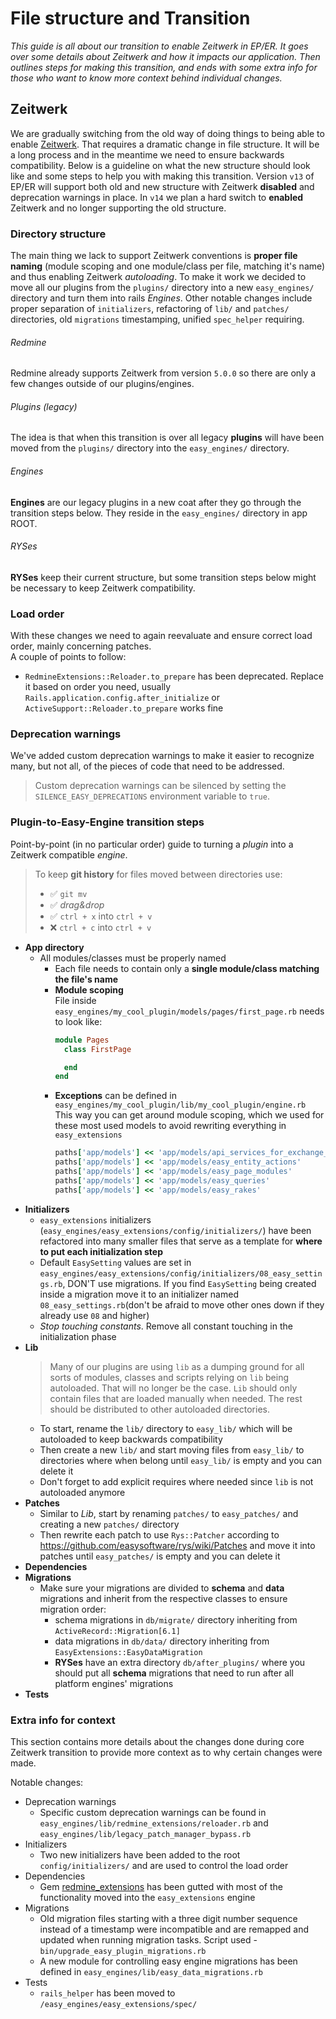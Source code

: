 # File structure and Transition

*This guide is all about our transition to enable Zeitwerk in EP/ER. It goes over some details about Zeitwerk and how it
impacts our application. Then outlines steps for making this transition, and ends with some extra info for those who
want to know more context behind individual changes.*

## Zeitwerk

We are gradually switching from the old way of doing things to being able to enable
[Zeitwerk](https://guides.rubyonrails.org/classic_to_zeitwerk_howto.html). That requires a dramatic change in file
structure. It will be a long process and in the meantime we need to ensure backwards compatibility. Below is a guideline
on what the new structure should look like and some steps to help you with making this transition. Version `v13` of
EP/ER will support both old and new structure with Zeitwerk **disabled** and deprecation warnings in place. In `v14` we
plan a hard switch to **enabled** Zeitwerk and no longer supporting the old structure.

### Directory structure

The main thing we lack to support Zeitwerk conventions is **proper file naming** (module scoping and one module/class
per file, matching it's name) and thus enabling Zeitwerk _autoloading_. To make it work we decided to move all our
plugins from the `plugins/` directory into a new `easy_engines/` directory and turn them into rails _Engines_.
Other notable changes include proper separation of `initializers`, refactoring of `lib/` and `patches/` directories,
old `migrations` timestamping, unified `spec_helper`
requiring.

###### Redmine

Redmine already supports Zeitwerk from version `5.0.0` so there are only a few changes outside of our plugins/engines.

###### Plugins (legacy)

The idea is that when this transition is over all legacy **plugins** will have been moved from the `plugins/` directory
into
the `easy_engines/` directory.

###### Engines

**Engines** are our legacy plugins in a new coat after they go through the transition steps below. They reside in
the `easy_engines/` directory in app ROOT.

###### RYSes

**RYSes** keep their current structure, but some transition steps below might be necessary to keep Zeitwerk
compatibility.

### Load order

With these changes we need to again reevaluate and ensure correct load order, mainly concerning patches.\
A couple of points to follow:

- `RedmineExtensions::Reloader.to_prepare` has been deprecated. Replace it based on order you need,
  usually `Rails.application.config.after_initialize` or `ActiveSupport::Reloader.to_prepare` works fine

### Deprecation warnings

We've added custom deprecation warnings to make it easier to recognize many, but not all, of the pieces of code that
need to be addressed.
> Custom deprecation warnings can be silenced by setting the `SILENCE_EASY_DEPRECATIONS` environment variable to `true`.

### Plugin-to-Easy-Engine transition steps

Point-by-point (in no particular order) guide to turning a _plugin_ into a Zeitwerk compatible _engine_.
<!-- theme: danger -->
> To keep **git history** for files moved between directories use:
> - ✅ `git mv`
> - ✅ _drag&drop_
> - ✅ `ctrl + x` into `ctrl + v`
> - ❌ `ctrl + c` into `ctrl + v`

- **App directory**
    - All modules/classes must be properly named
        - Each file needs to contain only a **single module/class matching the file's name**
        - **Module scoping**\
          File inside `easy_engines/my_cool_plugin/models/pages/first_page.rb` needs to look like:
          ```ruby
          module Pages
            class FirstPage
          
            end
          end
          ```
        - **Exceptions** can be defined in `easy_engines/my_cool_plugin/lib/my_cool_plugin/engine.rb`\
          This way you can get around module scoping, which we used for these most used models to avoid rewriting
          everything in `easy_extensions`
          ```ruby
          paths['app/models'] << 'app/models/api_services_for_exchange_rates'
          paths['app/models'] << 'app/models/easy_entity_actions'
          paths['app/models'] << 'app/models/easy_page_modules'
          paths['app/models'] << 'app/models/easy_queries'
          paths['app/models'] << 'app/models/easy_rakes'
          ```
- **Initializers**
    - `easy_extensions` initializers (`easy_engines/easy_extensions/config/initializers/`) have been refactored into
      many smaller files that serve as a template for **where to put each initialization step**
    - Default `EasySetting` values are set in `easy_engines/easy_extensions/config/initializers/08_easy_settings.rb`,
      DON'T use migrations. If you find `EasySetting` being created inside a migration move it to an initializer named
      `08_easy_settings.rb`(don't be afraid to move other ones down if they already use `08` and higher)
    - _Stop touching constants_. Remove all constant touching in the initialization phase
- **Lib**
  > Many of our plugins are using `lib` as a dumping ground for all sorts of modules, classes and scripts relying
  on `lib` being autoloaded. That will no longer be the case. `Lib` should only contain files that are loaded manually
  when needed. The rest should be distributed to other autoloaded directories.
    - To start, rename the `lib/` directory to `easy_lib/` which will be autoloaded to keep backwards compatibility
    - Then create a new `lib/` and start moving files from `easy_lib/` to directories where when belong
      until `easy_lib/` is empty and you can delete it
    - Don't forget to add explicit requires where needed since `lib` is not autoloaded anymore
- **Patches**
    - Similar to _Lib_, start by renaming `patches/` to `easy_patches/` and creating a new `patches/` directory
    - Then rewrite each patch to use `Rys::Patcher` according to https://github.com/easysoftware/rys/wiki/Patches and
      move it into patches until `easy_patches/` is empty and you can delete it
- **Dependencies**
- **Migrations**
    - Make sure your migrations are divided to **schema** and **data** migrations and inherit from the respective
      classes to
      ensure migration order:
        - schema migrations in `db/migrate/` directory inheriting from `ActiveRecord::Migration[6.1]`
        - data migrations in `db/data/` directory inheriting from `EasyExtensions::EasyDataMigration`
        - **RYSes** have an extra directory `db/after_plugins/` where you should put all **schema** migrations that need
          to run after all platform engines' migrations
- **Tests**

### Extra info for context

This section contains more details about the changes done during core Zeitwerk transition to provide more context as to
why certain changes were made.

Notable changes:

- Deprecation warnings
    - Specific custom deprecation warnings can be found in `easy_engines/lib/redmine_extensions/reloader.rb`
      and `easy_engines/lib/legacy_patch_manager_bypass.rb`
- Initializers
    - Two new initializers have been added to the root `config/initializers/` and are used to control the load order
- Dependencies
    - Gem [redmine_extensions](https://github.com/easyredmine/redmine_extensions) has been gutted with most of
      the functionality moved into the `easy_extensions` engine
- Migrations
    - Old migration files starting with a three digit number sequence instead of a timestamp were incompatible
      and are remapped and updated when running migration tasks. Script used -`bin/upgrade_easy_plugin_migrations.rb`
    - A new module for controlling easy engine migrations has been defined in `easy_engines/lib/easy_data_migrations.rb`
- Tests
    - `rails_helper` has been moved to `/easy_engines/easy_extensions/spec/`
